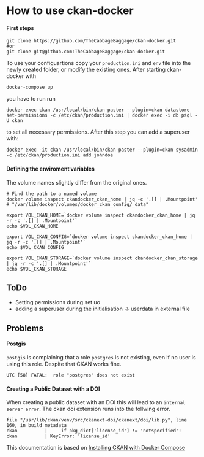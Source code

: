 # How to use ckan-docker

#### First steps
```
git clone https://github.com/TheCabbageBaggage/ckan-docker.git
#or
git clone git@github.com:TheCabbageBaggage/ckan-docker.git
```

To use your configuartions copy your ```production.ini``` and ```env``` file into the newly created folder, or modify the existing ones. After starting ckan-docker with

```
docker-compose up
```
you have to run run 
```
docker exec ckan /usr/local/bin/ckan-paster --plugin=ckan datastore set-permissions -c /etc/ckan/production.ini | docker exec -i db psql -U ckan
```
to set all necessary permissions. After this step you can add a superuser with:
```
docker exec -it ckan /usr/local/bin/ckan-paster --plugin=ckan sysadmin -c /etc/ckan/production.ini add johndoe
```

#### Defining the enviroment variables
The volume names slightly differ from the original ones.

```
# Find the path to a named volume
docker volume inspect ckandocker_ckan_home | jq -c '.[] | .Mountpoint'
# "/var/lib/docker/volumes/docker_ckan_config/_data"

export VOL_CKAN_HOME=`docker volume inspect ckandocker_ckan_home | jq -r -c '.[] | .Mountpoint'`
echo $VOL_CKAN_HOME

export VOL_CKAN_CONFIG=`docker volume inspect ckandocker_ckan_home | jq -r -c '.[] | .Mountpoint'`
echo $VOL_CKAN_CONFIG

export VOL_CKAN_STORAGE=`docker volume inspect ckandocker_ckan_storage | jq -r -c '.[] | .Mountpoint'`
echo $VOL_CKAN_STORAGE

````

## ToDo
* Setting permissions during set uo
* adding a superuser during the initialisation -> userdata in external file

## Problems
#### Postgis

```postgis``` is complaining that a role ```postgres``` is not existing, even if no user is using this role. Despite that CKAN works fine.
```
UTC [58] FATAL:  role "postgres" does not exist
```
#### Creating a Public Dataset with a DOI
When creating a public dataset with an DOI this will lead to an ```internal server error```. The ckan doi extension runs into the follwing error.
```
file "/usr/lib/ckan/venv/src/ckanext-doi/ckanext/doi/lib.py", line 160, in build_metadata
ckan          |     if pkg_dict['license_id'] != 'notspecified':
ckan          | KeyError: 'license_id'

```

This documentation is based on [Installing CKAN with Docker Compose](https://docs.ckan.org/en/2.8/maintaining/installing/install-from-docker-compose.html)


